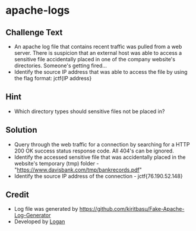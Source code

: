 # apache-logs

## Challenge Text
* An apache log file that contains recent traffic was pulled from a web server. There is suspicion that an external host was able to access a sensitive file accidentally placed in one of the company website's directories. Someone's getting fired... 
* Identify the source IP address that was able to access the file by using the flag format: jctf{IP address}

## Hint
* Which directory types should sensitive files not be placed in? 

## Solution
* Query through the web traffic for a connection by searching for a HTTP 200 OK success status response code. All 404's can be ignored.
* Identify the accessed sensitive file that was accidentally placed in the website's temporary (tmp) folder - "https://www.davisbank.com/tmp/bankrecords.pdf"
* Identify the source IP address of the connection - jctf{76.190.52.148}

## Credit
* Log file was generated by https://github.com/kiritbasu/Fake-Apache-Log-Generator
* Developed by [Logan](https://github.com/Git-Logan)
